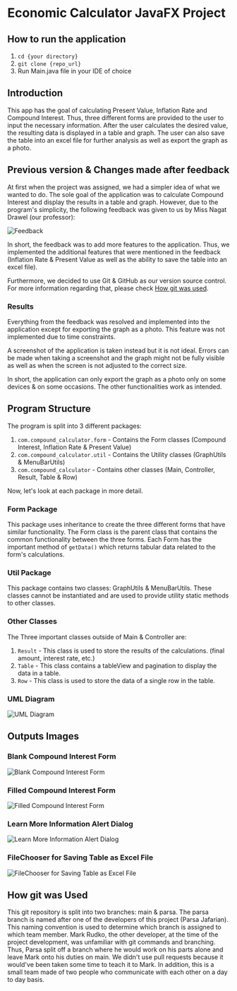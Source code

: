 # Economic Calculator JavaFX Project

## How to run the application 

1. `cd {your directory}`
2. `git clone {repo_url}`
3. Run Main.java file in your IDE of choice

## Introduction

This app has the goal of calculating Present Value, Inflation Rate and Compound Interest.
Thus, three different forms are provided to the user to input the necessary information.
After the user calculates the desired value, the resulting data is displayed in a table and graph. 
The user can also save the table into an excel file for further analysis as well as export the graph as a photo.

## Previous version & Changes made after feedback

At first when the project was assigned, we had a simpler idea of what we wanted to do.
The sole goal of the application was to calculate Compound Interest and display the results in a table and graph. 
However, due to the program's simplicity, the following feedback was given to us by Miss Nagat Drawel (our professor):

![Feedback](images/feedback.png)

In short, the feedback was to add more features to the application.
Thus, we implemented the additional features that were mentioned in the feedback (Inflation Rate & Present Value
as well as the ability to save the table into an excel file).

Furthermore, we decided to use Git & GitHub as our version source control. 
For more information regarding that, please check [How git was used](#how-git-was-used).

### Results

Everything from the feedback was resolved and implemented into the application except for 
exporting the graph as a photo. This feature was not implemented due to time constraints.

A screenshot of the application is taken instead but it is not ideal.
Errors can be made when taking a screenshot and the graph might not be fully visible as well
as when the screen is not adjusted to the correct size. 

In short, the application can only export the graph as a photo only on some devices & on some occasions.
The other functionalities work as intended.

## Program Structure

The program is split into 3 different packages:

1. `com.compound_calculator.form` - Contains the Form classes (Compound Interest, Inflation Rate & Present Value)
2. `com.compound_calculator.util` - Contains the Utility classes (GraphUtils & MenuBarUtils)
3. `com.compound_calculator` - Contains other classes (Main, Controller, Result, Table & Row)

Now, let's look at each package in more detail.

### Form Package

This package uses inheritance to create the three different forms that have similar functionality.
The Form class is the parent class that contains the common functionality between the three forms.
Each Form has the important method of `getData()` which returns tabular data related to the form's calculations.

### Util Package

This package contains two classes: GraphUtils & MenuBarUtils.
These classes cannot be instantiated and are used to provide utility static methods to other classes.

### Other Classes

The Three important classes outside of Main & Controller are:

1. `Result` - This class is used to store the results of the calculations. (final amount, interest rate, etc.)
2. `Table` - This class contains a tableView and pagination to display the data in a table.
3. `Row` - This class is used to store the data of a single row in the table.

### UML Diagram

![UML Diagram](images/uml.png)

## Outputs Images

### Blank Compound Interest Form

![Blank Compound Interest Form](images/blankForm.png)

### Filled Compound Interest Form

![Filled Compound Interest Form](images/results.png)

### Learn More Information Alert Dialog

![Learn More Information Alert Dialog](images/learnMore.png)

### FileChooser for Saving Table as Excel File

![FileChooser for Saving Table as Excel File](images/filePicker.png)

## How git was Used

This git repository is split into two branches: main & parsa. The parsa branch is named after one of the developers of this project (Parsa Jafarian). 
This naming convention is used to determine which branch is assigned to which team member. Mark Rudko, the other developer, at the time of the project development, 
was unfamiliar with git commands and branching. Thus, Parsa split off a branch where he would work on his parts alone and leave Mark onto his duties on main. 
We didn't use pull requests because it would've been taken some time to teach it to Mark. In addition, this is a small team made of two people who communicate
with each other on a day to day basis. 
